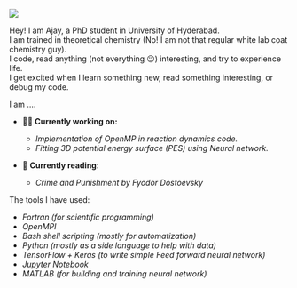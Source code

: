 ![](https://komarev.com/ghpvc/?username=aguyfromshivalik)  <!--  to get the profile view counter. -->

Hey! I am Ajay, a PhD student in University of Hyderabad. </br>
I am trained in theoretical chemistry (No! I am not that regular white lab coat chemistry guy). </br>
I code, read anything (not everything 😉) interesting, and try to experience life.</br>
I get excited when I learn something new, read something interesting, or debug my code.</br>

I am ....
   - 👷‍♂️ **Currently working on:** </br>
     * _Implementation of OpenMP in reaction dynamics code._
     * _Fitting 3D potential energy surface (PES) using Neural network._
       
   - 📖 **Currently reading**:
      * _Crime and Punishment by Fyodor Dostoevsky_

The tools I have used:
* _Fortran (for scientific programming)_
* _OpenMPI_
* _Bash shell scripting (mostly for automatization)_
* _Python (mostly as a side language to help with data)_
* _TensorFlow + Keras (to write simple Feed forward neural network)_
* _Jupyter Notebook_
* _MATLAB (for building and training neural network)_



<!--
**aguyfromshivalik/aguyfromshivalik** is a ✨ _special_ ✨ repository because its `README.md` (this file) appears on your GitHub profile.

Here are some ideas to get you started:

 

- 👯 I’m looking to collaborate on ...
- 🤔 I’m looking for help with ...
- 💬 Ask me about ...
- 📫 How to reach me: ...
- 😄 Pronouns: ...
- ⚡ Fun fact: ...
-->
